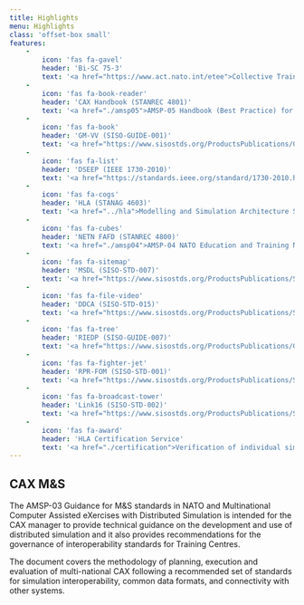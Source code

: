 ```yaml
---
title: Highlights
menu: Highlights
class: 'offset-box small'
features:
    -
        icon: 'fas fa-gavel'
        header: 'Bi-SC 75-3'
        text: '<a href="https://www.act.nato.int/etee">Collective Training and Exercise Directive (CT&ED)</a>'
    -
        icon: 'fas fa-book-reader'
        header: 'CAX Handbook (STANREC 4801)'
        text: '<a href="./amsp05">AMSP-05 Handbook (Best Practice) for Computer Assisted Exercises</a>'
    -
        icon: 'fas fa-book'
        header: 'GM-VV (SISO-GUIDE-001)'
        text: '<a href="https://www.sisostds.org/ProductsPublications/GuidanceProducts.aspx">Guide for Generic Methodology for Verification and Validation (GM-VV) to Support Acceptance of Models, Simulations, and Data</a>'
    -
        icon: 'fas fa-list'
        header: 'DSEEP (IEEE 1730-2010)'
        text: '<a href="https://standards.ieee.org/standard/1730-2010.html">Recommended Practice for Distributed Simulation Engineering and Execution Process (DSEEP)</a>'
    -
        icon: 'fas fa-cogs'
        header: 'HLA (STANAG 4603)'
        text: '<a href="../hla">Modelling and Simulation Architecture Standards for Technical Interoperability: High Level Architecture (HLA)</a>'
    -
        icon: 'fas fa-cubes'
        header: 'NETN FAFD (STANREC 4800)'
        text: '<a href="./amsp04">AMSP-04 NATO Education and Training Network Federation Architecture and FOM Design</a>'
    -
        icon: 'fas fa-sitemap'
        header: 'MSDL (SISO-STD-007)'
        text: '<a href="https://www.sisostds.org/ProductsPublications/Standards/SISOStandards.aspx">Standard for Military Scenario Definition Language (MSDL)</a>'
    -
        icon: 'fas fa-file-video'
        header: 'DDCA (SISO-STD-015)'
        text: '<a href="https://www.sisostds.org/ProductsPublications/Standards/SISOStandards.aspx">Standard for Distributed Debrief Control Architecture (DDCA)</a>'
    -
        icon: 'fas fa-tree'
        header: 'RIEDP (SISO-GUIDE-007)'
        text: '<a href="https://www.sisostds.org/ProductsPublications/GuidanceProducts.aspx">Reuse and Interoperation of Environmental Data and Processes (RIEDP) Data Model Foundations</a>'
    -
        icon: 'fas fa-fighter-jet'
        header: 'RPR-FOM (SISO-STD-001)'
        text: '<a href="https://www.sisostds.org/ProductsPublications/Standards/SISOStandards.aspx">Standard for Real-time Platform Reference Federation Object Model (RPR FOM)</a>'
    -
        icon: 'fas fa-broadcast-tower'
        header: 'Link16 (SISO-STD-002)'
        text: '<a href="https://www.sisostds.org/ProductsPublications/Standards/SISOStandards.aspx">Standard for Link16 Simulations</a>'
    -
        icon: 'fas fa-award'
        header: 'HLA Certification Service'
        text: '<a href="./certification">Verification of individual simulation component compliance with NATO interoperability standards for modelling and simulation</a>'
---
```


## CAX M&S

The AMSP-03 Guidance for M&S standards in NATO and Multinational Computer Assisted eXercises with Distributed Simulation is intended for the CAX manager to provide technical guidance on the development and use of distributed simulation and it also provides recommendations for the governance of interoperability standards for Training Centres.

The document covers the methodology of planning, execution and evaluation of multi-national CAX following a recommended set of standards for simulation interoperability, common data formats, and connectivity with other systems.




